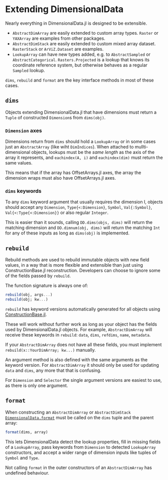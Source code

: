 # Extending DimensionalData

Nearly everything in DimensionalData.jl is designed to be extensible.

- `AbstractDimArray` are easily extended to custom array types. `Raster` or
  `YAXArray` are examples from other packages.
- `AbstractDimStack` are easily extended to custom mixed array dataset.
    `RasterStack` or `ArViZ.Dataset` are examples.
- `LookupArray` can have new types added, e.g. to `AbstractSampled` or
  `AbstractCategorical`. `Rasters.Projected` is a lookup that knows
  its coordinate reference system, but otherwise behaves as a regular
  `Sampled` lookup.

`dims`, `rebuild` and `format` are the key interface methods in most of these cases.

## `dims`

Objects extending DimensionalData.jl that have dimensions must return 
a `Tuple` of constructed `Dimension`s from `dims(obj)`. 

### `Dimension` axes

Dimensions return from `dims` should hold a `LookupArray` or in some cases 
just an `AbstractArray` (like wiht `DimIndices`). When attached to 
mullti-dimensional objects, lookups must be the _same length_ as the axis 
of the array it represents, and `eachindex(A, i)` and `eachindex(dim)` must 
return the same values. 

This means that if the array has OffsetArrays.jl axes, the array the dimension 
wraps must also have OffsetArrays.jl axes.

### `dims` keywords

To any `dims` keyword argument that usually requires the dimension I,
objects should accept any `Dimension`, `Type{<:Dimension}`, `Symbol`,
`Val{:Symbol}`, `Val{<:Type{<:Dimension}}` or also regular `Integer`. 

This is easier than it sounds, calling `DD.dims(objs, dims)` will
return the matching dimension and `DD.dimnum(obj, dims)` will return
the matching `Int` for any of these inputs as long as `dims(obj)` is
implemented.


## `rebuild`

Rebuild methods are used to rebuild immutable objects with new field values,
in a way that is more flexible and extensible than just using ConstructionBase.jl
reconstruction. Developers can choose to ignore some of the fields passed
by `rebuild`.

The function signature is always one of:

```julia
rebuild(obj, args...)
rebuild(obj; kw...)
```

`rebuild` has keyword versions automatically generated for all objects
using [ConstructionBase.jl](https://github.com/JuliaObjects/ConstructionBase.jl). 

These will work without further work as long as your object has the fields 
used by DimensionalData.jl objects. For example, `AbstractDimArray` will 
receive these keywords in `rebuild`: `data`, `dims`, `refdims`, `name`, `metadata`. 

If your `AbstractDimArray` does not have all these fields, you must implement
`rebuild(x::YourDimArray; kw...)` manually.

An argument method is also defined with the same arguments as the 
keyword version. For `AbstractDimArray` it should only be used for 
updating `data` and `dims`, any more that that is confusing.

For `Dimension` and `Selector` the single argument versions are easiest to use, 
as there is only one argument.


## `format`

When constructing an `AbstractDimArray` or `AbstractDimStack` 
[`DimensionalData.format`](@ref) must be called on the `dims` tuple and the parent array:

```julia
format(dims, array)
```

This lets DimensionalData detect the lookup properties, fill in missing fields
of a `LookupArray`, pass keywords from `Dimension` to detected `LookupArray` 
constructors, and accept a wider range of dimension inputs like tuples of `Symbol` 
and `Type`.

Not calling `format` in the outer constructors of an `AbstractDimArray`
has undefined behaviour.
